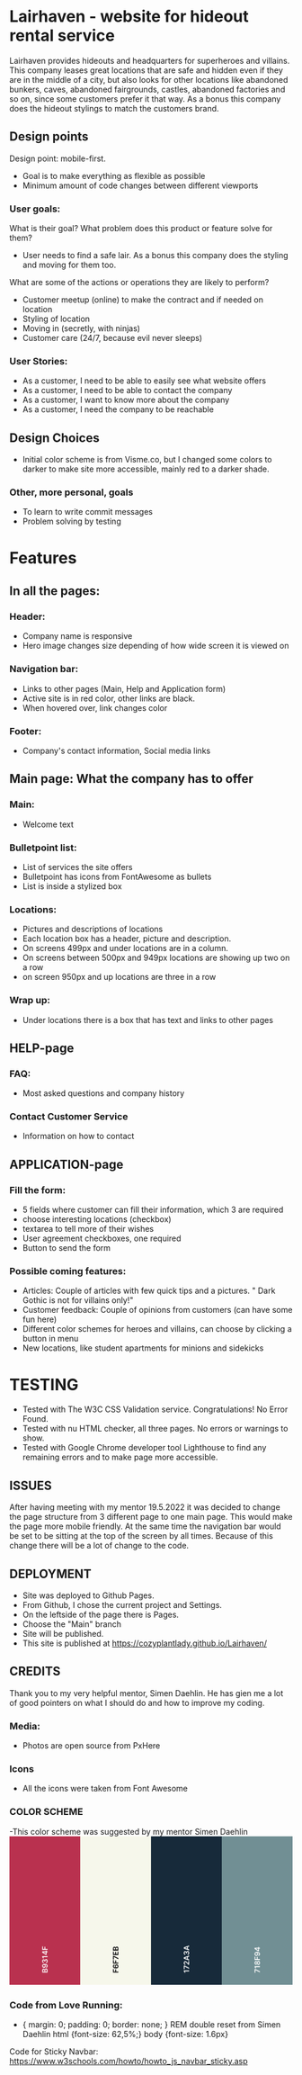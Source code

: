 # Lairhaven - website for hideout rental service

Lairhaven provides hideouts and headquarters for superheroes and villains.
This company leases great locations that are safe and hidden even if they are in the middle of a city,
but also looks for other locations like abandoned bunkers, caves, abandoned fairgrounds, castles, 
abandoned factories and so on, since some customers prefer it that way.
As a bonus this company does the hideout stylings to match the customers brand.

## Design points

Design point: mobile-first. 
- Goal is to make everything as flexible as possible
- Minimum amount of code changes between different viewports

### User goals:
What is their goal? What problem does this product or feature solve for them?
- User needs to find a safe lair. As a bonus this company does the styling and moving for them too.

		
What are some of the actions or operations they are likely to perform?
- Customer meetup (online) to make the contract and if needed on location
- Styling of location
- Moving in (secretly, with ninjas)
- Customer care (24/7, because evil never sleeps)

### User Stories:
- As a customer, I need to be able to easily see what website offers
- As a customer, I need to be able to contact the company
- As a customer, I want to know more about the company
- As a customer, I need the company to be reachable


## Design Choices

- Initial color scheme is from Visme.co, but I changed some colors to darker to make site more accessible, mainly red to a darker shade.

### Other, more personal, goals
- To learn to write commit messages 
- Problem solving by testing

# Features

## In all the pages:

### Header:
- Company name is responsive
- Hero image changes size depending of how wide screen it is viewed on

### Navigation bar:
- Links to other pages (Main, Help and Application form)
- Active site is in red color, other links are black.
- When hovered over, link changes color

### Footer:
- Company's contact information, Social media links

## Main page: What the company has to offer

### Main:
- Welcome text

### Bulletpoint list:
- List of services the site offers
- Bulletpoint has icons from FontAwesome as bullets
- List is inside a stylized box

### Locations:
- Pictures and descriptions of locations
- Each location box has a header, picture and description.
- On screens 499px and under locations are in a column.
- On screens between 500px and 949px locations are showing up two on a row
- on screen 950px and up locations are three in a row

### Wrap up:
- Under locations there is a box that has text and links to other pages 

## HELP-page

### FAQ:
- Most asked questions and company history

### Contact Customer Service
- Information on how to contact

## APPLICATION-page
### Fill the form:
- 5 fields where customer can fill their information, which 3 are required
- choose interesting locations (checkbox)
- textarea to tell more of their wishes
- User agreement checkboxes, one required
- Button to send the form

### Possible coming features:
- Articles: Couple of articles with few quick tips and a pictures.
" Dark Gothic is not for villains only!"
- Customer feedback: Couple of opinions from customers (can have some fun here)
- Different color schemes for heroes and villains, can choose by clicking a button in menu
- New locations, like student apartments for minions and sidekicks

 # TESTING

 - Tested with The W3C CSS Validation service. Congratulations! No Error Found.
 - Tested with nu HTML checker, all three pages. No errors or warnings to show.
 - Tested with Google Chrome developer tool Lighthouse to find any remaining errors and to make page more accessible.

## ISSUES

After having meeting with my mentor 19.5.2022 it was decided to change the page structure from 3 different page to one main page. This would make the page more mobile friendly. At the same time the navigation bar would be set to be sitting at the top of the screen by all times. Because of this change there will be a lot of change to the code.




## DEPLOYMENT

- Site was deployed to Github Pages.
- From Github, I chose the current project and Settings.
- On the leftside of the page there is Pages.
- Choose the "Main" branch
- Site will be published.
- This site is published at https://cozyplantlady.github.io/Lairhaven/



## CREDITS

Thank you to my very helpful mentor, Simen Daehlin. He has gien me a lot of good pointers on what I should do and how to improve my coding.

### Media:
- Photos are open source from PxHere

### Icons
- All the icons were taken from Font Awesome

### COLOR SCHEME
-This color scheme was suggested by my mentor Simen Daehlin
![colors](assets/images/colorscheme.jpeg "Color scheme")

### Code from Love Running:
* {
    margin: 0;
    padding: 0;
    border: none;
}
REM double reset from Simen Daehlin
html {font-size: 62,5%;}
body {font-size: 1.6px}

Code for Sticky Navbar:
https://www.w3schools.com/howto/howto_js_navbar_sticky.asp